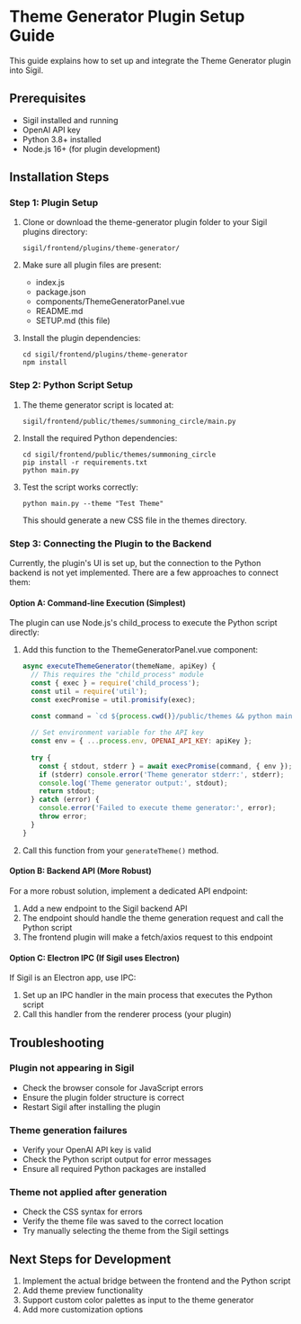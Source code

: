 # Theme Generator Plugin Setup Guide

This guide explains how to set up and integrate the Theme Generator plugin into Sigil.

## Prerequisites

- Sigil installed and running
- OpenAI API key
- Python 3.8+ installed
- Node.js 16+ (for plugin development)

## Installation Steps

### Step 1: Plugin Setup

1. Clone or download the theme-generator plugin folder to your Sigil plugins directory:
   ```
   sigil/frontend/plugins/theme-generator/
   ```

2. Make sure all plugin files are present:
   - index.js
   - package.json
   - components/ThemeGeneratorPanel.vue
   - README.md
   - SETUP.md (this file)

3. Install the plugin dependencies:
   ```
   cd sigil/frontend/plugins/theme-generator
   npm install
   ```

### Step 2: Python Script Setup

1. The theme generator script is located at:
   ```
   sigil/frontend/public/themes/summoning_circle/main.py
   ```

2. Install the required Python dependencies:
   ```
   cd sigil/frontend/public/themes/summoning_circle
   pip install -r requirements.txt
   python main.py
   ```

3. Test the script works correctly:
   ```
   python main.py --theme "Test Theme"
   ```
   This should generate a new CSS file in the themes directory.

### Step 3: Connecting the Plugin to the Backend

Currently, the plugin's UI is set up, but the connection to the Python backend is not yet implemented. There are a few approaches to connect them:

#### Option A: Command-line Execution (Simplest)

The plugin can use Node.js's child_process to execute the Python script directly:

1. Add this function to the ThemeGeneratorPanel.vue component:
   ```javascript
   async executeThemeGenerator(themeName, apiKey) {
     // This requires the "child_process" module
     const { exec } = require('child_process');
     const util = require('util');
     const execPromise = util.promisify(exec);

     const command = `cd ${process.cwd()}/public/themes && python main.py --theme "${themeName}"`;
     
     // Set environment variable for the API key
     const env = { ...process.env, OPENAI_API_KEY: apiKey };
     
     try {
       const { stdout, stderr } = await execPromise(command, { env });
       if (stderr) console.error('Theme generator stderr:', stderr);
       console.log('Theme generator output:', stdout);
       return stdout;
     } catch (error) {
       console.error('Failed to execute theme generator:', error);
       throw error;
     }
   }
   ```

2. Call this function from your `generateTheme()` method.

#### Option B: Backend API (More Robust)

For a more robust solution, implement a dedicated API endpoint:

1. Add a new endpoint to the Sigil backend API
2. The endpoint should handle the theme generation request and call the Python script
3. The frontend plugin will make a fetch/axios request to this endpoint

#### Option C: Electron IPC (If Sigil uses Electron)

If Sigil is an Electron app, use IPC:

1. Set up an IPC handler in the main process that executes the Python script
2. Call this handler from the renderer process (your plugin)

## Troubleshooting

### Plugin not appearing in Sigil

- Check the browser console for JavaScript errors
- Ensure the plugin folder structure is correct
- Restart Sigil after installing the plugin

### Theme generation failures

- Verify your OpenAI API key is valid
- Check the Python script output for error messages
- Ensure all required Python packages are installed

### Theme not applied after generation

- Check the CSS syntax for errors
- Verify the theme file was saved to the correct location
- Try manually selecting the theme from the Sigil settings

## Next Steps for Development

1. Implement the actual bridge between the frontend and the Python script
2. Add theme preview functionality
3. Support custom color palettes as input to the theme generator
4. Add more customization options